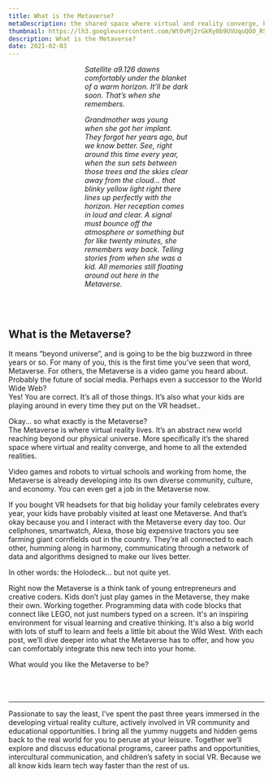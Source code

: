 ```yaml
---
title: What is the Metaverse?
metaDescription: the shared space where virtual and reality converge, home to all the extended realities
thumbnail: https://lh3.googleusercontent.com/Wt0vMj2rGkRy0b9UVUqoQOO_RSJFgTS13Mb4YspwJM0F_dJ0hKebUcswYhU5yPSXfjjqcD5AGyuzqj7ZCXP5k3XxLNlIDPKn30dE0byKEftX1u8ru2CsY_UNujFa9IxPCazmB_68=w2400
description: What is the Metaverse?
date: 2021-02-03
---
```


<section class="blog topmost-section">
  <div class="blog-banner"
      style="background-image:url('{{ .Params.bannerImage }}');height:{{ .Params.bannerHeight }};max-height:{{ .Params.maxBannerHeight }};"></div>



<div style="padding-left: 150px; padding-right: 150px;"><i>

Satellite a9.126 dawns comfortably under the blanket of a warm horizon.
It’ll be dark soon. That’s when she remembers.

Grandmother was young when she got her implant. They forgot her years ago, but we know better. See, right around this time every year, when the sun sets between those trees and the skies clear away from the cloud… that blinky yellow light right there lines up perfectly with the horizon. Her reception comes in loud and clear. A signal must bounce off the atmosphere or something but for like twenty minutes, she remembers way back. Telling stories from when she was a kid. All memories still floating around out here in the Metaverse.</i>
</div>

<br>
<br>

## **What is the Metaverse?**

It means “beyond universe”, and is going to be the big buzzword in three years or so.
For many of you, this is the first time you’ve seen that word, Metaverse. For others, the Metaverse is a video game you heard about. Probably the future of social media. Perhaps even a successor to the World Wide Web?\
Yes! You are correct. It’s all of those things. It’s also what your kids are playing around in every time they put on the VR headset..

Okay... so what exactly is the Metaverse?\
The Metaverse is where virtual reality lives. It’s an abstract new world reaching beyond our physical universe. More specifically it’s the shared space where virtual and reality converge, and home to all the extended realities. 

Video games and robots to virtual schools and working from home, the Metaverse is already developing into its own diverse community, culture, and economy. You can even get a job in the Metaverse now.

If you bought VR headsets for that big holiday your family celebrates every year, your kids have probably visited at least one Metaverse. And that’s okay because you and I interact with the Metaverse every day too. Our cellphones, smartwatch, Alexa, those big expensive tractors you see farming giant cornfields out in the country. They’re all connected to each other, humming along in harmony, communicating through a network of data and algorithms designed to make our lives better.

In other words: the Holodeck... but not quite yet.

Right now the Metaverse is a think tank of young entrepreneurs and creative coders. Kids don’t just play games in the Metaverse, they make their own. Working together. Programming data with code blocks that connect like LEGO, not just numbers typed on a screen. It's an inspiring environment for visual learning and creative thinking. It's also a big world with lots of stuff to learn and feels a little bit about the Wild West.
With each post, we’ll dive deeper into what the Metaverse has to offer, and how you can comfortably integrate this new tech into your home.

What would you like the Metaverse to be?
<br>
<br>
<br>
<br>
*********

Passionate to say the least, I’ve spent the past three years immersed in the developing virtual reality culture, actively involved in VR community and educational opportunities. I bring all the yummy nuggets and hidden gems back to the real world for you to peruse at your leisure. Together we’ll explore and discuss educational programs, career paths and opportunities, intercultural communication, and children’s safety in social VR. Because we all know kids learn tech way faster than the rest of us.